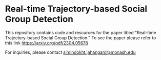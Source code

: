 # Real-time Trajectory-based Social Group Detection

This repository contains code and resources for the paper titled "Real-time Trajectory-based Social Group Detection."
To see the paper please refer to this link https://arxiv.org/pdf/2304.05678

 
For inquiries, please contact simindokht.jahangard@monash.edu
